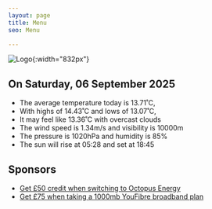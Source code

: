 ```yaml
---
layout: page
title: Menu
seo: Menu

---
```


![Logo](/images/logo.jpg){:width="832px"}

<!-- weather_marker starts -->
## On Saturday, 06 September 2025

- The average temperature today is 13.71˚C,
- With highs of 14.43˚C and lows of 13.07˚C,
- It may feel like 13.36˚C with overcast clouds
- The wind speed is 1.34m/s and visibility is 10000m
- The pressure is 1020hPa and humidity is 85%
- The sun will rise at 05:28 and set at 18:45

<!-- weather_marker ends -->

## Sponsors

- [Get £50 credit when switching to Octopus Energy](https://bit.ly/3oD1nnS)
- [Get £75 when taking a 1000mb YouFibre broadband plan](https://aklam.io/91zWhU?)
